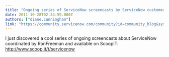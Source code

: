 ```yaml
---
title: "Ongoing series of ServiceNow screencasts by ServiceNow customers and partners"
date: 2011-10-28T02:34:59.000Z
authors: ["diane.cunningham"]
link: "https://community.servicenow.com/community?id=community_blog&sys_id=527c62e1dbd0dbc01dcaf3231f9619ee"
---
```

<p><span>I just discovered a cool series of ongoing screencasts about ServiceNow coordinated by RonFreeman and available on ScoopIT: </span><a title="k-external-small" class="jive-link-external-small" href="http://www.scoop.it/t/servicenow" rel="nofollow" target="_blank">http://www.scoop.it/t/servicenow</a></p>